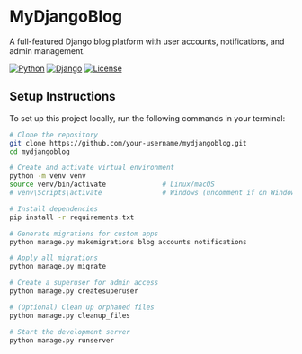# MyDjangoBlog

A full-featured Django blog platform with user accounts, notifications, and admin management.

[![Python](https://img.shields.io/badge/Python-3.10%2B-blue?logo=python)](https://python.org)
[![Django](https://img.shields.io/badge/Django-5.2%2B-green?logo=django)](https://www.djangoproject.com/)
[![License](https://img.shields.io/badge/License-MIT-orange)](LICENSE)

## Setup Instructions

To set up this project locally, run the following commands in your terminal:

```bash
# Clone the repository
git clone https://github.com/your-username/mydjangoblog.git
cd mydjangoblog

# Create and activate virtual environment
python -m venv venv
source venv/bin/activate              # Linux/macOS
# venv\Scripts\activate               # Windows (uncomment if on Windows)

# Install dependencies
pip install -r requirements.txt

# Generate migrations for custom apps
python manage.py makemigrations blog accounts notifications

# Apply all migrations
python manage.py migrate

# Create a superuser for admin access
python manage.py createsuperuser

# (Optional) Clean up orphaned files
python manage.py cleanup_files

# Start the development server
python manage.py runserver